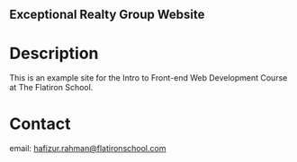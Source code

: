 Exceptional Realty Group Website
---

# Description 

This is an example site for the Intro to Front-end Web Development Course at The Flatiron School.

# Contact

email: hafizur.rahman@flatironschool.com